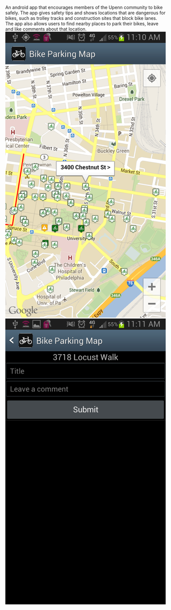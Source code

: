 An android app that encourages members of the Upenn community to bike safely. The app gives safety tips and shows locations that are dangerous for bikes, such as trolley tracks and construction sites that block bike lanes.  The app also allows users to find nearby places to park their bikes, leave and like comments about that location. 
![My image](/map.png)
![My image](/comments.png)
